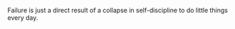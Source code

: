 Failure is just a direct result of a collapse in self-discipline to do little things every day.
                                                                            
